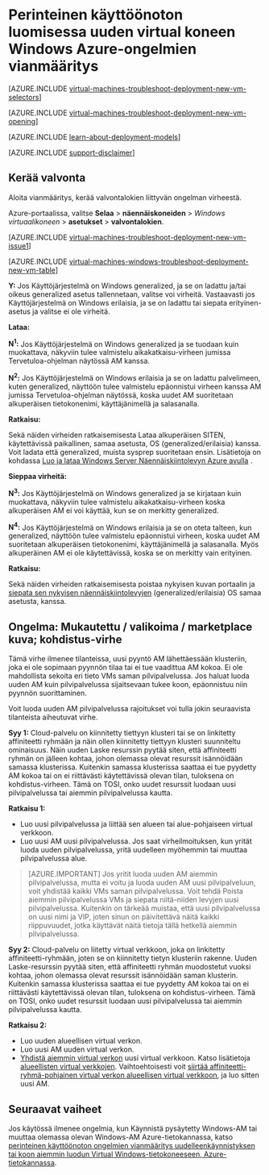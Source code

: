 <properties
   pageTitle="Vianmääritys Windows AM käyttöönoton perinteinen | Microsoft Azure"
   description="Vianmääritys, kun luot uuden virtual koneen Windows Azure perinteinen käyttöönotto"
   services="virtual-machines-windows"
   documentationCenter=""
   authors="JiangChen79"
   manager="felixwu"
   editor=""
   tags="top-support-issue"/>

<tags
  ms.service="virtual-machines-windows"
  ms.workload="na"
  ms.tgt_pltfrm="vm-windows"
  ms.devlang="na"
  ms.topic="article"
  ms.date="09/06/2016"
  ms.author="cjiang"/>

# <a name="troubleshoot-classic-deployment-issues-with-creating-a-new-windows-virtual-machine-in-azure"></a>Perinteinen käyttöönoton luomisessa uuden virtual koneen Windows Azure-ongelmien vianmääritys

[AZURE.INCLUDE [virtual-machines-troubleshoot-deployment-new-vm-selectors](../../includes/virtual-machines-windows-troubleshoot-deployment-new-vm-selectors-include.md)]

[AZURE.INCLUDE [virtual-machines-troubleshoot-deployment-new-vm-opening](../../includes/virtual-machines-troubleshoot-deployment-new-vm-opening-include.md)]

[AZURE.INCLUDE [learn-about-deployment-models](../../includes/learn-about-deployment-models-classic-include.md)]

[AZURE.INCLUDE [support-disclaimer](../../includes/support-disclaimer.md)]

## <a name="collect-audit-logs"></a>Kerää valvonta

Aloita vianmääritys, kerää valvontalokien liittyvän ongelman virheestä.

Azure-portaalissa, valitse **Selaa** > **näennäiskoneiden** > *Windows virtuaalikoneen* > **asetukset** > **valvontalokien**.

[AZURE.INCLUDE [virtual-machines-troubleshoot-deployment-new-vm-issue1](../../includes/virtual-machines-troubleshoot-deployment-new-vm-issue1-include.md)]

[AZURE.INCLUDE [virtual-machines-windows-troubleshoot-deployment-new-vm-table](../../includes/virtual-machines-windows-troubleshoot-deployment-new-vm-table.md)]

**Y:** Jos Käyttöjärjestelmä on Windows generalized, ja se on ladattu ja/tai oikeus generalized asetus tallennetaan, valitse voi virheitä. Vastaavasti jos Käyttöjärjestelmä on Windows erilaisia, ja se on ladattu tai siepata erityinen-asetus ja valitse ei ole virheitä.

**Lataa:**

**N<sup>1</sup>:** Jos Käyttöjärjestelmä on Windows generalized ja se tuodaan kuin muokattava, näkyviin tulee valmistelu aikakatkaisu-virheen jumissa Tervetuloa-ohjelman näytössä AM kanssa.

**N<sup>2</sup>:** Jos Käyttöjärjestelmä on Windows erilaisia ja se on ladattu palvelimeen, kuten generalized, näyttöön tulee valmistelu epäonnistui virheen kanssa AM jumissa Tervetuloa-ohjelman näytössä, koska uudet AM suoritetaan alkuperäisen tietokonenimi, käyttäjänimellä ja salasanalla.

**Ratkaisu:**

Sekä näiden virheiden ratkaisemisesta Lataa alkuperäisen SITEN, käytettävissä paikallinen, samaa asetusta, OS (generalized/erilaisia) kanssa. Voit ladata että generalized, muista sysprep suoritetaan ensin. Lisätietoja on kohdassa [Luo ja lataa Windows Server Näennäiskiintolevyn Azure avulla](virtual-machines-windows-classic-createupload-vhd.md) .

**Sieppaa virheitä:**

**N<sup>3</sup>:** Jos Käyttöjärjestelmä on Windows generalized ja se kirjataan kuin muokattava, näkyviin tulee valmistelu aikakatkaisu-virheen koska alkuperäisen AM ei voi käyttää, kun se on merkitty generalized.

**N<sup>4</sup>:** Jos Käyttöjärjestelmä on Windows erilaisia ja se on oteta talteen, kun generalized, näyttöön tulee valmistelu epäonnistui virheen, koska uudet AM suoritetaan alkuperäisen tietokonenimi, käyttäjänimellä ja salasanalla. Myös alkuperäinen AM ei ole käytettävissä, koska se on merkitty vain erityinen.

**Ratkaisu:**

Sekä näiden virheiden ratkaisemisesta poistaa nykyisen kuvan portaalin ja [siepata sen nykyisen näennäiskiintolevyjen](virtual-machines-windows-classic-capture-image.md) (generalized/erilaisia) OS samaa asetusta, kanssa.

## <a name="issue-custom-gallery-marketplace-image-allocation-failure"></a>Ongelma: Mukautettu / valikoima / marketplace kuva; kohdistus-virhe
Tämä virhe ilmenee tilanteissa, uusi pyyntö AM lähettäessään klusteriin, joka ei ole sopimaan pyynnön tilaa tai ei tue vaadittua AM kokoa. Ei ole mahdollista sekoita eri tieto VMs saman pilvipalvelussa. Jos haluat luoda uuden AM kuin pilvipalvelussa sijaitsevaan tukee koon, epäonnistuu niin pyynnön suorittaminen.

Voit luoda uuden AM pilvipalvelussa rajoitukset voi tulla jokin seuraavista tilanteista aiheutuvat virhe.

**Syy 1:** Cloud-palvelu on kiinnitetty tiettyyn klusteri tai se on linkitetty affiniteetti ryhmään ja näin ollen kiinnitetty tiettyyn klusteri suunniteltu ominaisuus. Näin uuden Laske resurssin pyytää siten, että affiniteetti ryhmän on jälleen kohtaa, johon olemassa olevat resurssit isännöidään samassa klusterissa. Kuitenkin samassa klusterissa saattaa ei tue pyydetty AM kokoa tai on ei riittävästi käytettävissä olevan tilan, tuloksena on kohdistus-virheen. Tämä on TOSI, onko uudet resurssit luodaan uusi pilvipalvelussa tai aiemmin pilvipalvelussa kautta.

**Ratkaisu 1:**

- Luo uusi pilvipalvelussa ja liittää sen alueen tai alue-pohjaiseen virtual verkkoon.
- Luo uusi AM uusi pilvipalvelussa.
  Jos saat virheilmoituksen, kun yrität luoda uuden pilvipalvelussa, yritä uudelleen myöhemmin tai muuttaa pilvipalvelussa alue.

> [AZURE.IMPORTANT] Jos yritit luoda uuden AM aiemmin pilvipalvelussa, mutta ei voitu ja luoda uuden AM uusi pilvipalveluun, voit yhdistää kaikki VMs saman pilvipalvelussa. Voit tehdä Poista aiemmin pilvipalvelussa VMs ja siepata niitä-niiden levyjen uusi pilvipalvelussa. Kuitenkin on tärkeää muistaa, että uusi pilvipalvelussa on uusi nimi ja VIP, joten sinun on päivitettävä näitä kaikki riippuvuudet, jotka käyttävät näitä tietoja tällä hetkellä aiemmin pilvipalvelussa.

**Syy 2:** Cloud-palvelu on liitetty virtual verkkoon, joka on linkitetty affiniteetti-ryhmään, joten se on kiinnitetty tietyn klusteriin rakenne. Uuden Laske-resurssin pyytää siten, että affiniteetti ryhmän muodostetut vuoksi kohtaa, johon olemassa olevat resurssit isännöidään saman klusterin. Kuitenkin samassa klusterissa saattaa ei tue pyydetty AM kokoa tai on ei riittävästi käytettävissä olevan tilan, tuloksena on kohdistus-virheen. Tämä on TOSI, onko uudet resurssit luodaan uusi pilvipalvelussa tai aiemmin pilvipalvelussa kautta.

**Ratkaisu 2:**

- Luo uuden alueellisen virtual verkon.
- Luo uusi AM uuden virtual verkon.
- [Yhdistä aiemmin virtual verkon](https://azure.microsoft.com/blog/vnet-to-vnet-connecting-virtual-networks-in-azure-across-different-regions/) uusi virtual verkkoon. Katso lisätietoja [alueellisten virtual verkkojen](https://azure.microsoft.com/blog/2014/05/14/regional-virtual-networks/). Vaihtoehtoisesti voit [siirtää affiniteetti-ryhmä-pohjainen virtual verkon alueellisen virtual verkkoon](https://azure.microsoft.com/blog/2014/11/26/migrating-existing-services-to-regional-scope/), ja luo sitten uusi AM.

## <a name="next-steps"></a>Seuraavat vaiheet
Jos käytössä ilmenee ongelmia, kun Käynnistä pysäytetty Windows-AM tai muuttaa olemassa olevan Windows-AM Azure-tietokannassa, katso [perinteinen käyttöönoton ongelmien vianmääritys uudelleenkäynnistyksen tai koon aiemmin luodun Virtual Windows-tietokoneeseen, Azure-tietokannassa](windows/classic/virtual-machines-windows-classic-restart-resize-error-troubleshooting.md).

